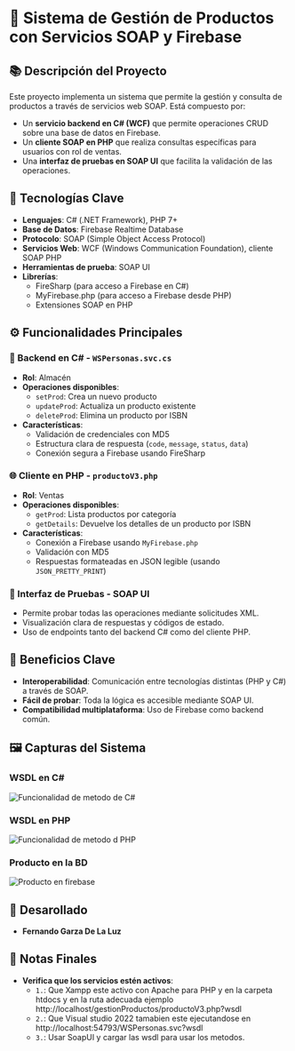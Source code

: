 # 🔌 Sistema de Gestión de Productos con Servicios SOAP y Firebase

## 📚 Descripción del Proyecto
Este proyecto implementa un sistema que permite la gestión y consulta de productos a través de servicios web SOAP. Está compuesto por:

- Un **servicio backend en C# (WCF)** que permite operaciones CRUD sobre una base de datos en Firebase.
- Un **cliente SOAP en PHP** que realiza consultas específicas para usuarios con rol de ventas.
- Una **interfaz de pruebas en SOAP UI** que facilita la validación de las operaciones.

## 🔧 Tecnologías Clave
- **Lenguajes**: C# (.NET Framework), PHP 7+
- **Base de Datos**: Firebase Realtime Database
- **Protocolo**: SOAP (Simple Object Access Protocol)
- **Servicios Web**: WCF (Windows Communication Foundation), cliente SOAP PHP
- **Herramientas de prueba**: SOAP UI
- **Librerías**:
  - FireSharp (para acceso a Firebase en C#)
  - MyFirebase.php (para acceso a Firebase desde PHP)
  - Extensiones SOAP en PHP

## ⚙️ Funcionalidades Principales

### 🧩 Backend en C# - `WSPersonas.svc.cs`
- **Rol**: Almacén
- **Operaciones disponibles**:
  - `setProd`: Crea un nuevo producto
  - `updateProd`: Actualiza un producto existente
  - `deleteProd`: Elimina un producto por ISBN
- **Características**:
  - Validación de credenciales con MD5
  - Estructura clara de respuesta (`code`, `message`, `status`, `data`)
  - Conexión segura a Firebase usando FireSharp

### 🌐 Cliente en PHP - `productoV3.php`
- **Rol**: Ventas
- **Operaciones disponibles**:
  - `getProd`: Lista productos por categoría
  - `getDetails`: Devuelve los detalles de un producto por ISBN
- **Características**:
  - Conexión a Firebase usando `MyFirebase.php`
  - Validación con MD5
  - Respuestas formateadas en JSON legible (usando `JSON_PRETTY_PRINT`)

### 🧪 Interfaz de Pruebas - SOAP UI
- Permite probar todas las operaciones mediante solicitudes XML.
- Visualización clara de respuestas y códigos de estado.
- Uso de endpoints tanto del backend C# como del cliente PHP.

## 🎯 Beneficios Clave
- **Interoperabilidad**: Comunicación entre tecnologías distintas (PHP y C#) a través de SOAP.
- **Fácil de probar**: Toda la lógica es accesible mediante SOAP UI.
- **Compatibilidad multiplataforma**: Uso de Firebase como backend común.

## 🖼️ Capturas del Sistema

### WSDL en C#
![Funcionalidad de metodo de C#](https://github.com/user-attachments/assets/0b72d864-5672-4e1a-bbee-5996c06af077)

### WSDL en PHP
![Funcionalidad de metodo d PHP](https://github.com/user-attachments/assets/bd2bad22-c8ac-4b09-8a51-22c18214943f)

### Producto en la BD
![Producto en firebase](https://github.com/user-attachments/assets/b62065aa-df91-4546-b42e-c97ddf46fd16)

## 👥 Desarollado
- **Fernando Garza De La Luz**

## 📝 Notas Finales
- **Verifica que los servicios estén activos**:
  - `1.`: Que Xampp este activo con Apache para PHP y en la carpeta htdocs y en la ruta adecuada ejemplo http://localhost/gestionProductos/productoV3.php?wsdl
  - `2.`: Que Visual studio 2022 tamabien este ejecutandose en http://localhost:54793/WSPersonas.svc?wsdl
  - `3.`: Usar SoapUI y cargar las wsdl para usar los metodos.
